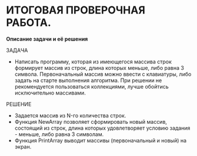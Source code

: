 # ИТОГОВАЯ ПРОВЕРОЧНАЯ РАБОТА.

**Описание задачи и её решения**

ЗАДАЧА
* Написать программу, которая из имеющегося массива строк формирует массив из строк, длина которых меньше, либо равна 3 символа. Первоначальный массив можно ввести с клавиатуры, либо задать на старте выполнения алгоритма. При решении не рекомендуется пользоваться коллекциями, лучше обойтись исключительно массивами.

РЕШЕНИЕ
* Задается массив из N-го количества строк.
* Функция NewArray позволяет сформировать новый массив, состоящий из строк, длина которых удовлетворяет условию задания - меньше, либо равна 3 символам.
* Функция PrintArray выводит массивы (первоначальный и новый) на экран.